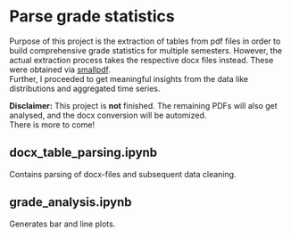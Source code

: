 # Parse grade statistics
Purpose of this project is the extraction of tables from pdf files in order to build comprehensive 
grade statistics for multiple semesters. However, the actual extraction process takes the 
respective docx files instead. These were obtained via 
<a href="https://smallpdf.com/de/pdf-in-word">smallpdf</a>. <br>
Further, I proceeded to get meaningful insights from the data like distributions and aggregated 
time series.

**Disclaimer:** This project is **not** finished. The remaining PDFs will also get analysed,
and the docx conversion will be automized.  
There is more to come!


## docx_table_parsing.ipynb
Contains parsing of docx-files and subsequent data cleaning.

## grade_analysis.ipynb
Generates bar and line plots.